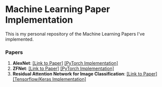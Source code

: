 # Machine Learning Paper Implementation
This is my personal repository of the Machine Learning Papers I've implemented. 

### Papers

1. **AlexNet**: [[Link to Paper]](https://papers.nips.cc/paper/4824-imagenet-classification-with-deep-convolutional-neural-networks) [[PyTorch Implementation]](alexnet/)
2. **ZFNet**: [[Link to Paper]](https://arxiv.org/abs/1311.2901) [[PyTorch Implementation]](zfnet/)
3. **Residual Attention Network for Image Classification**: [[Link to Paper]](https://arxiv.org/abs/1704.06904) [[Tensorflow/Keras Implementation]](resnet_attention/)


